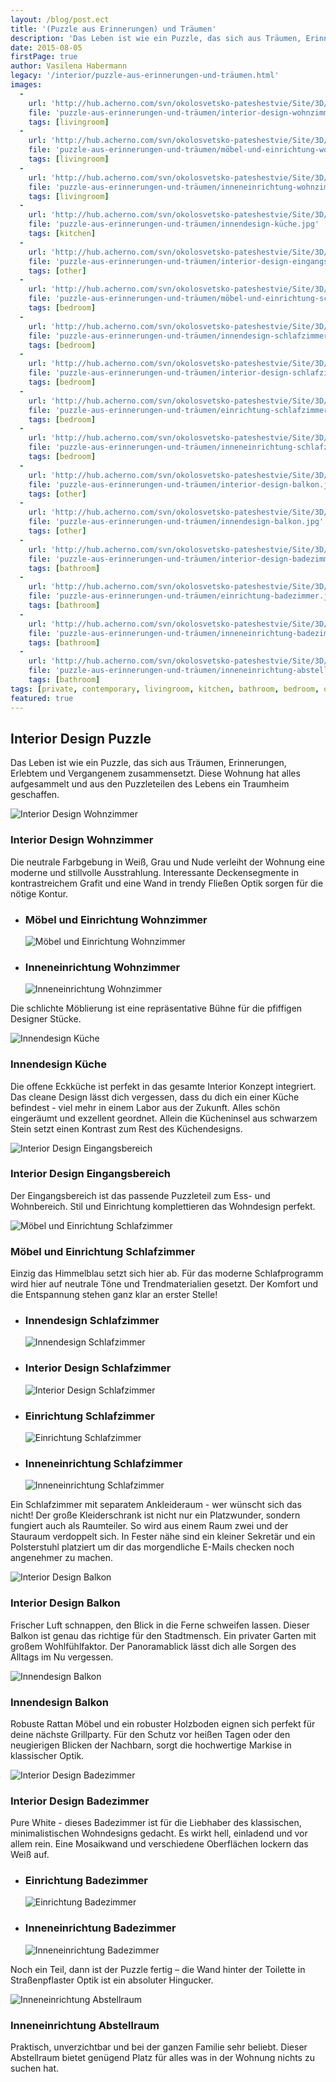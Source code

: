 ```yaml
---
layout: /blog/post.ect
title: '(Puzzle aus Erinnerungen) und Träumen'
description: 'Das Leben ist wie ein Puzzle, das sich aus Träumen, Erinnerungen, Erlebtem und Vergangenem zusammensetzt. Diese Wohnung hat alles aufgesammelt und aus den Puzzleteilen des Lebens ein Traumheim geschaffen. '
date: 2015-08-05
firstPage: true
author: Vasilena Habermann
legacy: '/interior/puzzle-aus-erinnerungen-und-träumen.html'
images:
  -
    url: 'http://hub.acherno.com/svn/okolosvetsko-pateshestvie/Site/3D/01-h-f.bmp'
    file: 'puzzle-aus-erinnerungen-und-träumen/interior-design-wohnzimmer.jpg'
    tags: [livingroom]
  -
    url: 'http://hub.acherno.com/svn/okolosvetsko-pateshestvie/Site/3D/02-h-f.bmp'
    file: 'puzzle-aus-erinnerungen-und-träumen/möbel-und-einrichtung-wohnzimmer.jpg'
    tags: [livingroom]
  -
    url: 'http://hub.acherno.com/svn/okolosvetsko-pateshestvie/Site/3D/03-h-f.bmp'
    file: 'puzzle-aus-erinnerungen-und-träumen/inneneinrichtung-wohnzimmer.jpg'
    tags: [livingroom]
  -
    url: 'http://hub.acherno.com/svn/okolosvetsko-pateshestvie/Site/3D/04-k-f.bmp'
    file: 'puzzle-aus-erinnerungen-und-träumen/innendesign-küche.jpg'
    tags: [kitchen]
  -
    url: 'http://hub.acherno.com/svn/okolosvetsko-pateshestvie/Site/3D/05-a-f.bmp'
    file: 'puzzle-aus-erinnerungen-und-träumen/interior-design-eingangsbereich.jpg'
    tags: [other]
  -
    url: 'http://hub.acherno.com/svn/okolosvetsko-pateshestvie/Site/3D/06-s-f.jpg'
    file: 'puzzle-aus-erinnerungen-und-träumen/möbel-und-einrichtung-schlafzimmer.jpg'
    tags: [bedroom]
  -
    url: 'http://hub.acherno.com/svn/okolosvetsko-pateshestvie/Site/3D/08-s-f.jpg'
    file: 'puzzle-aus-erinnerungen-und-träumen/innendesign-schlafzimmer.jpg'
    tags: [bedroom]
  -
    url: 'http://hub.acherno.com/svn/okolosvetsko-pateshestvie/Site/3D/10-s-f.jpg'
    file: 'puzzle-aus-erinnerungen-und-träumen/interior-design-schlafzimmer.jpg'
    tags: [bedroom]
  -
    url: 'http://hub.acherno.com/svn/okolosvetsko-pateshestvie/Site/3D/07-s-f.jpg'
    file: 'puzzle-aus-erinnerungen-und-träumen/einrichtung-schlafzimmer.jpg'
    tags: [bedroom]
  -
    url: 'http://hub.acherno.com/svn/okolosvetsko-pateshestvie/Site/3D/09-s-f.jpg'
    file: 'puzzle-aus-erinnerungen-und-träumen/inneneinrichtung-schlafzimmer.jpg'
    tags: [bedroom]
  -
    url: 'http://hub.acherno.com/svn/okolosvetsko-pateshestvie/Site/3D/15-t-f.bmp'
    file: 'puzzle-aus-erinnerungen-und-träumen/interior-design-balkon.jpg'
    tags: [other]
  -
    url: 'http://hub.acherno.com/svn/okolosvetsko-pateshestvie/Site/3D/14-t-f.bmp'
    file: 'puzzle-aus-erinnerungen-und-träumen/innendesign-balkon.jpg'
    tags: [other]
  -
    url: 'http://hub.acherno.com/svn/okolosvetsko-pateshestvie/Site/3D/11-b-f.jpg'
    file: 'puzzle-aus-erinnerungen-und-träumen/interior-design-badezimmer.jpg'
    tags: [bathroom]
  -
    url: 'http://hub.acherno.com/svn/okolosvetsko-pateshestvie/Site/3D/12-b-f.jpg'
    file: 'puzzle-aus-erinnerungen-und-träumen/einrichtung-badezimmer.jpg'
    tags: [bathroom]
  -
    url: 'http://hub.acherno.com/svn/okolosvetsko-pateshestvie/Site/3D/13-b-f.jpg'
    file: 'puzzle-aus-erinnerungen-und-träumen/inneneinrichtung-badezimmer.jpg'
    tags: [bathroom]
  -
    url: 'http://hub.acherno.com/svn/okolosvetsko-pateshestvie/Site/3D/16-m-f.jpg'
    file: 'puzzle-aus-erinnerungen-und-träumen/inneneinrichtung-abstellraum.jpg'
    tags: [bathroom]
tags: [private, contemporary, livingroom, kitchen, bathroom, bedroom, other]
featured: true
---
```

## **Interior Design** Puzzle
Das Leben ist wie ein Puzzle, das sich aus Träumen, Erinnerungen, Erlebtem und Vergangenem zusammensetzt. Diese Wohnung hat alles aufgesammelt und aus den Puzzleteilen des Lebens ein Traumheim geschaffen.

![Interior Design Wohnzimmer](puzzle-aus-erinnerungen-und-träumen/interior-design-wohnzimmer.jpg)
### Interior Design **Wohnzimmer**

Die neutrale Farbgebung in Weiß, Grau und Nude verleiht der Wohnung eine moderne und stillvolle Ausstrahlung. Interessante Deckensegmente in kontrastreichem Grafit und eine Wand in trendy Fließen Optik sorgen für die nötige Kontur.

-   ### Möbel und Einrichtung **Wohnzimmer**
    ![Möbel und Einrichtung Wohnzimmer](puzzle-aus-erinnerungen-und-träumen/möbel-und-einrichtung-wohnzimmer.jpg)
-   ### Inneneinrichtung **Wohnzimmer**
    ![Inneneinrichtung Wohnzimmer](puzzle-aus-erinnerungen-und-träumen/inneneinrichtung-wohnzimmer.jpg)

Die schlichte Möblierung ist eine repräsentative Bühne für die pfiffigen Designer Stücke.

![Innendesign Küche](puzzle-aus-erinnerungen-und-träumen/innendesign-küche.jpg)
### Innendesign **Küche**

Die offene Eckküche ist perfekt in das gesamte Interior Konzept integriert. Das cleane Design lässt dich vergessen, dass du dich ein einer Küche befindest - viel mehr in einem Labor aus der Zukunft. Alles schön eingeräumt und exzellent geordnet. Allein die Kücheninsel aus schwarzem Stein setzt einen  Kontrast zum Rest des Küchendesigns.

![Interior Design Eingangsbereich](puzzle-aus-erinnerungen-und-träumen/interior-design-eingangsbereich.jpg)
### Interior Design **Eingangsbereich**

Der Eingangsbereich ist das passende Puzzleteil zum Ess- und Wohnbereich. Stil und Einrichtung komplettieren das Wohndesign perfekt.

![Möbel und Einrichtung Schlafzimmer](puzzle-aus-erinnerungen-und-träumen/möbel-und-einrichtung-schlafzimmer.jpg)
### Möbel und Einrichtung **Schlafzimmer**

Einzig das Himmelblau setzt sich hier ab. Für das moderne Schlafprogramm wird hier auf neutrale Töne und Trendmaterialien gesetzt.  Der Komfort und die Entspannung stehen ganz klar an erster Stelle!

-   ### Innendesign **Schlafzimmer**
    ![Innendesign Schlafzimmer](puzzle-aus-erinnerungen-und-träumen/innendesign-schlafzimmer.jpg)
-   ### Interior Design **Schlafzimmer**
    ![Interior Design Schlafzimmer](puzzle-aus-erinnerungen-und-träumen/interior-design-schlafzimmer.jpg)
-   ### Einrichtung **Schlafzimmer**
    ![Einrichtung Schlafzimmer](puzzle-aus-erinnerungen-und-träumen/einrichtung-schlafzimmer.jpg)
-   ### Inneneinrichtung **Schlafzimmer**
    ![Inneneinrichtung Schlafzimmer](puzzle-aus-erinnerungen-und-träumen/inneneinrichtung-schlafzimmer.jpg)    

Ein Schlafzimmer mit separatem Ankleideraum - wer wünscht sich das nicht! Der große Kleiderschrank ist nicht nur ein Platzwunder, sondern fungiert auch als Raumteiler. So wird aus einem Raum zwei und der Stauraum verdoppelt sich. In Fester nähe sind ein kleiner Sekretär und ein Polsterstuhl platziert um dir das morgendliche E-Mails checken noch angenehmer zu machen.

![Interior Design Balkon](puzzle-aus-erinnerungen-und-träumen/interior-design-balkon.jpg)
### Interior Design **Balkon**

Frischer Luft schnappen, den Blick in die Ferne schweifen lassen. Dieser Balkon ist genau das richtige für den Stadtmensch. Ein privater Garten mit großem Wohlfühlfaktor. Der Panoramablick lässt dich alle Sorgen des Alltags im Nu vergessen.

![Innendesign Balkon](puzzle-aus-erinnerungen-und-träumen/innendesign-balkon.jpg)
### Innendesign **Balkon**

Robuste Rattan Möbel und ein robuster Holzboden eignen sich perfekt für deine nächste Grillparty. Für den Schutz vor heißen Tagen oder den neugierigen Blicken der Nachbarn, sorgt die hochwertige Markise in klassischer Optik.

![Interior Design Badezimmer](puzzle-aus-erinnerungen-und-träumen/interior-design-badezimmer.jpg)
### Interior Design **Badezimmer**

Pure White -  dieses Badezimmer ist für die Liebhaber des klassischen, minimalistischen Wohndesigns gedacht. Es wirkt hell, einladend und vor allem rein.
Eine Mosaikwand und verschiedene Oberflächen lockern das Weiß auf.

-   ### Einrichtung **Badezimmer**
    ![Einrichtung Badezimmer](puzzle-aus-erinnerungen-und-träumen/einrichtung-badezimmer.jpg)
-   ### Inneneinrichtung **Badezimmer**
    ![Inneneinrichtung Badezimmer](puzzle-aus-erinnerungen-und-träumen/inneneinrichtung-badezimmer.jpg)

Noch ein  Teil, dann ist der Puzzle fertig – die Wand hinter der Toilette in Straßenpflaster Optik ist ein absoluter Hingucker. 

![Inneneinrichtung Abstellraum](puzzle-aus-erinnerungen-und-träumen/inneneinrichtung-abstellraum.jpg)
### Inneneinrichtung **Abstellraum**

Praktisch, unverzichtbar und bei der ganzen Familie sehr beliebt. Dieser Abstellraum bietet genügend Platz für alles was in der Wohnung nichts zu suchen hat.